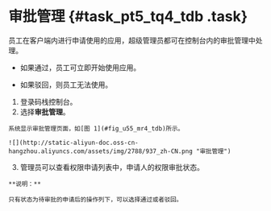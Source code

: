 # 审批管理 {#task_pt5_tq4_tdb .task}

员工在客户端内进行申请使用的应用，超级管理员都可在控制台内的审批管理中处理。

-   如果通过，员工可立即开始使用应用。

-   如果驳回，则员工无法使用。


1.   登录码栈控制台。 
2.   选择**审批管理**。 

    系统显示审批管理页面，如[图 1](#fig_u55_mr4_tdb)所示。

    ![](http://static-aliyun-doc.oss-cn-hangzhou.aliyuncs.com/assets/img/2788/937_zh-CN.png "审批管理")

3.   管理员可以查看权限申请列表中，申请人的权限审批状态。 

    **说明：** 

    只有状态为待审批的申请后的操作列下，可以选择通过或者驳回。


